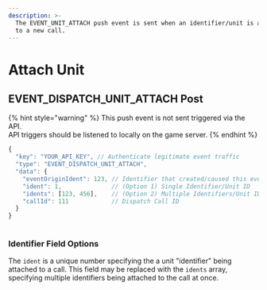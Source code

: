 ```yaml
---
description: >-
  The EVENT_UNIT_ATTACH push event is sent when an identifier/unit is attached
  to a new call.
---
```


# Attach Unit

## EVENT\_DISPATCH\_UNIT\_ATTACH Post

{% hint style="warning" %}
This push event is not sent triggered via the API.\
API triggers should be listened to locally on the game server.
{% endhint %}

```javascript
{
  "key": "YOUR_API_KEY", // Authenticate legitimate event traffic
  "type": "EVENT_DISPATCH_UNIT_ATTACH",
  "data": {
    "eventOriginIdent": 123, // Identifier that created/caused this event
    "ident": 1,              // (Option 1) Single Identifier/Unit ID
    "idents": [123, 456],    // (Option 2) Multiple Identifiers/Unit IDs
    "callId": 111            // Dispatch Call ID
  }
}
        
```

### Identifier Field Options

The `ident` is a unique number specifying the a unit "identifier" being attached to a call. This field may be replaced with the `idents` array, specifying multiple identifiers being attached to the call at once.
